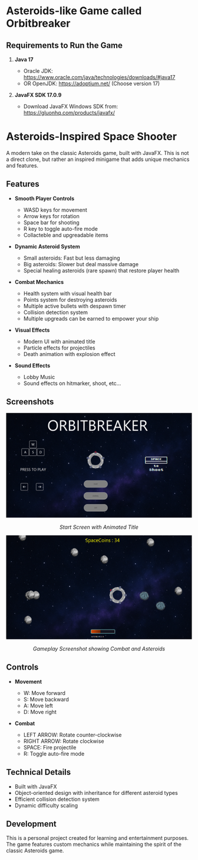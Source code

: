 # Asteroids-like Game called Orbitbreaker

## Requirements to Run the Game

1. **Java 17**
   - Oracle JDK: https://www.oracle.com/java/technologies/downloads/#java17
   - OR OpenJDK: https://adoptium.net/ (Choose version 17)

2. **JavaFX SDK 17.0.9**
   - Download JavaFX Windows SDK from: https://gluonhq.com/products/javafx/



# Asteroids-Inspired Space Shooter

A modern take on the classic Asteroids game, built with JavaFX. This is not a direct clone, but rather an inspired minigame that adds unique mechanics and features.

## Features

- **Smooth Player Controls**
  - WASD keys for movement
  - Arrow keys for rotation
  - Space bar for shooting
  - R key to toggle auto-fire mode
  - Collacteble and upgreadable items

- **Dynamic Asteroid System**
  - Small asteroids: Fast but less damaging
  - Big asteroids: Slower but deal massive damage
  - Special healing asteroids (rare spawn) that restore player health

- **Combat Mechanics**
  - Health system with visual health bar
  - Points system for destroying asteroids
  - Multiple active bullets with despawn timer
  - Collision detection system
  - Multiple upgreads can be earned to empower your ship

- **Visual Effects**
  - Modern UI with animated title
  - Particle effects for projectiles
  - Death animation with explosion effect

- **Sound Effects**
  - Lobby Music
  - Sound effects on hitmarker, shoot, etc...

## Screenshots

<div align="center">
  <img src="src/main/resources/imgs/ReadmeImgs/READMEPICTURE1.png" width="800" alt="Start Screen"/>
  <p><em>Start Screen with Animated Title</em></p>
  
  <img src="src/main/resources/imgs/ReadmeImgs/READMEPICTURE2.png" width="800" alt="Gameplay"/>
  <p><em>Gameplay Screenshot showing Combat and Asteroids</em></p>


</div>

## Controls

- **Movement**
  - W: Move forward
  - S: Move backward
  - A: Move left
  - D: Move right
  
- **Combat**
  - LEFT ARROW: Rotate counter-clockwise
  - RIGHT ARROW: Rotate clockwise
  - SPACE: Fire projectile
  - R: Toggle auto-fire mode

## Technical Details

- Built with JavaFX
- Object-oriented design with inheritance for different asteroid types
- Efficient collision detection system
- Dynamic difficulty scaling
## Development

This is a personal project created for learning and entertainment purposes. The game features custom mechanics while maintaining the spirit of the classic Asteroids game.



